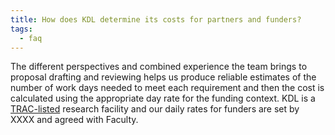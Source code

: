 ```yaml
---
title: How does KDL determine its costs for partners and funders?
tags:
  - faq
---
```


The different perspectives and combined experience the team brings to proposal drafting and reviewing helps us produce reliable estimates of the number of work days needed to meet each requirement and then the cost is calculated using the appropriate day rate for the funding context. KDL is a [TRAC-listed](https://www.trac.ac.uk/about/) research facility and our daily rates for funders are set by XXXX and agreed with Faculty.
